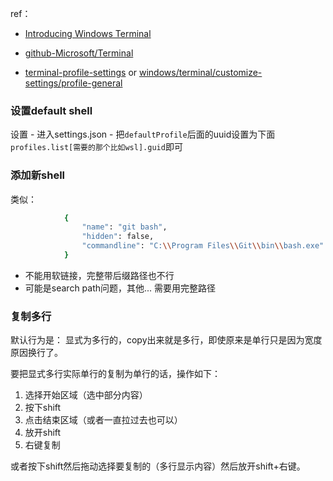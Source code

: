 ref：

* [Introducing Windows Terminal](https://devblogs.microsoft.com/commandline/introducing-windows-terminal/)

* [github-Microsoft/Terminal](https://github.com/Microsoft/Terminal)
* [terminal-profile-settings](https://aka.ms/terminal-profile-settings) or [windows/terminal/customize-settings/profile-general](https://docs.microsoft.com/en-us/windows/terminal/customize-settings/profile-general)



### 设置default shell



设置 - 进入settings.json - 把`defaultProfile`后面的uuid设置为下面`profiles.list[需要的那个比如wsl].guid`即可



### 添加新shell

类似：

```sh
            {
                "name": "git bash",
                "hidden": false,
                "commandline": "C:\\Program Files\\Git\\bin\\bash.exe"
            }
```

* 不能用软链接，完整带后缀路径也不行
* 可能是search path问题，其他... 需要用完整路径



### 复制多行

默认行为是： 显式为多行的，copy出来就是多行，即使原来是单行只是因为宽度原因换行了。

要把显式多行实际单行的复制为单行的话，操作如下：

1. 选择开始区域（选中部分内容）
2. 按下shift
3. 点击结束区域（或者一直拉过去也可以）
4. 放开shift
5. 右键复制



或者按下shift然后拖动选择要复制的（多行显示内容）然后放开shift+右键。



